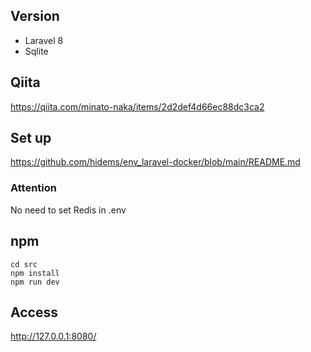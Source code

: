 ## Version
- Laravel 8
- Sqlite

## Qiita
https://qiita.com/minato-naka/items/2d2def4d66ec88dc3ca2

## Set up
https://github.com/hidems/env_laravel-docker/blob/main/README.md

### Attention 
No need to set Redis in .env

## npm
```
cd src
npm install
npm run dev
```

## Access
http://127.0.0.1:8080/


